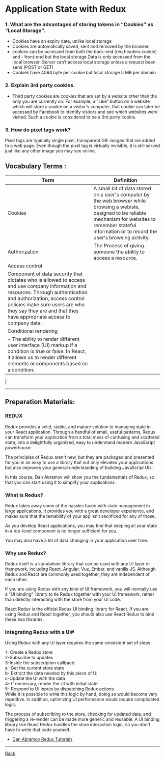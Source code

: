 # Application State with Redux


### 1. What are the advantages of storing tokens in “Cookies” vs “Local Storage”.
- Cookies have an expiry date, unlike local storage
- Cookies are automatically saved, sent and removed by the browser.
- cookies can be accessed from both the back-end (req.headers.cookie) and - front-end but the local storage Data is only accessed from the local browser. Server can’t access local storage unless a request been send (POST or GET)
- Cookies have 4094 byte per cookie but local storage 5 MB per domain

### 2. Explain 3rd party cookies.
- Third party cookies are cookies that are set by a website other than the only you are currently on. For example, a "Like" button on a website which will store a cookie on a visitor's computer, that cookie can later be accessed by Facebook to identify visitors and see which websites were visited. Such a cookie is considered to be a 3rd party cookie.

### 3. How do pixel tags work?
Pixel tags are typically single pixel, transparent GIF images that are added to a web page. Even though the pixel tag is virtually invisible, it is still served just like any other image you may see online.
 
 ##  Vocabulary Terms :

| Term      | Definition                                                                                                 |
| --------- | ---------------------------------------------------------------------------------------------------------------|
| Cookies| A small bit of data stored on a user's computer by the web browser while browsing a webiste, designed to be reliable mechanism for websites to remember stateful information or to record the user's browsing activity.|
| Authorization |The Process of giving someone the ability to access a resource.|
| Access control
| Component of data security that dictates who is allowed to access and use company information and resources. Through authentication and authorization, access control policies make sure users are who they say they are and that they have appropriate access to company data.|
| Conditional rendering
|  - The ability to render different user interface (UI) markup if a condition is true or false. In React, it allows us to render different elements or components based on a condition.
|
*** 
 
## Preparation Materials:


### REDUX 

Redux provides a solid, stable, and mature solution to managing state in your React application. Through a handful of small, useful patterns, Redux can transform your application from a total mess of confusing and scattered state, into a delightfully organized, easy to understand modern JavaScript powerhouse.

The principles of Redux aren't new, but they are packaged and presented for you in an easy to use a library that not only elevates your applications but also improves your general understanding of building JavaScript UIs.

In this course, Dan Abramov will show you the fundamentals of Redux, so that you can start using it to simplify your applications.

### What is Redux? 

Redux takes away some of the hassles faced with state management in large applications. It provides you with a great developer experience, and makes sure that the testability of your app isn’t sacrificed for any of those.

As you develop React applications, you may find that keeping all your state in a top-level component is no longer sufficient for you.

You may also have a lot of data changing in your application over time.


### Why use Redux? 

Redux itself is a standalone library that can be used with any UI layer or framework, including React, Angular, Vue, Ember, and vanilla JS. Although Redux and React are commonly used together, they are independent of each other.

If you are using Redux with any kind of UI framework, you will normally use a "UI binding" library to tie Redux together with your UI framework, rather than directly interacting with the store from your UI code.

React Redux is the official Redux UI binding library for React. If you are using Redux and React together, you should also use React Redux to bind these two libraries.

### Integrating Redux with a UI#
Using Redux with any UI layer requires the same consistent set of steps:

1- Create a Redux store <br>
2-Subscribe to updates <br>
3-Inside the subscription callback: <br>
 a -Get the current store state <br>
 b- Extract the data needed by this piece of UI <br>
 c-Update the UI with the data <br>
4- If necessary, render the UI with initial state <br>
5- Respond to UI inputs by dispatching Redux actions <br>
While it is possible to write this logic by hand, doing so would become very repetitive. In addition, optimizing UI performance would require complicated logic.

The process of subscribing to the store, checking for updated data, and triggering a re-render can be made more generic and reusable. A UI binding library like React Redux handles the store interaction logic, so you don't have to write that code yourself.
* [Dan Abramov Redux Tutorials](https://egghead.io/courses/fundamentals-of-redux-course-from-dan-abramov-bd5cc867)


***
[Back](https://github.com/En-ZUH/Reading-notes/tree/main/401)


 